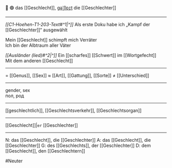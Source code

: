 🚻 🟢 das [[Geschlecht]], [ɡəˈʃlɛçt](https://youglish.com/pronounce/Geschlecht/german)
die [[Geschlechter]]

---
*[[C1-Hoehen-T1-203-Text#^1|^]]* Als erste Doku habe ich „Kampf der [[Geschlechter]]“ ausgewählt

Mein [[Geschlecht]] schimpft mich Verräter  
Ich bin der Albtraum aller Väter

*[[Ausländer (lied)#^2|^]]* Ein [[scharfes]] [[Schwert]] im [[Wortgefecht]]  
Mit dem anderen [[Geschlecht]]

---
= [[Genus]], [[Sex]]
≈ [[Art]], [[Gattung]], [[Sorte]]
≠ [[Unterschied]]

---
gender, sex  
пол, род

---
[[geschlechtlich]], [[Geschlechtsverkehr]], [[Geschlechtsorgan]]

---
[[Geschlecht]]|`er`
[[Geschlechter]]


---
N: das [[Geschlecht]], die [[Geschlechter]]
A: das [[Geschlecht]], die [[Geschlechter]]
G: des [[Geschlechts]], der [[Geschlechter]]
D: dem [[Geschlecht]], den [[Geschlechtern]]

#Neuter 